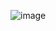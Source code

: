 ![image](https://user-images.githubusercontent.com/50874358/143409581-660206c7-f25b-454e-a05e-e13b517846c0.png)
